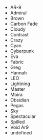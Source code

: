 - AR-9
- Admiral
- Brown
- Carbon Fade
- Cloudy
- Contrast
- Crazy
- Cyan
- Cyberpunk
- Eva
- Fabric
- Greg
- Hannah
- LEO
- Lightning
- Master
- Moira
- Obsidian
- Pegas
- Sky
- Spectacular
- Spilled
- Void Ar9
- undefined
